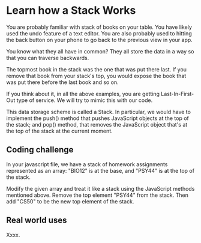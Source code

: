 # Learn how a Stack Works

You are probably familiar with stack of books on your table. You have likely used the undo feature of a text editor. You are also probably used to hitting the back button on your phone to go back to the previous view in your app.

You know what they all have in common? They all store the data in a way so that you can traverse backwards.

The topmost book in the stack was the one that was put there last. If you remove that book from your stack's top, you would expose the book that was put there before the last book and so on.

If you think about it, in all the above examples, you are getting Last-In-First-Out type of service. We will try to mimic this with our code.

This data storage scheme is called a Stack. In particular, we would have to implement the push() method that pushes JavaScript objects at the top of the stack; and pop() method, that removes the JavaScript object that's at the top of the stack at the current moment.

## Coding challenge

In your javascript file, we have a stack of homework assignments represented as an array: "BIO12" is at the base, and "PSY44" is at the top of the stack.

Modify the given array and treat it like a stack using the JavaScript methods mentioned above. Remove the top element "PSY44" from the stack. Then add "CS50" to be the new top element of the stack.

## Real world uses

Xxxx.

